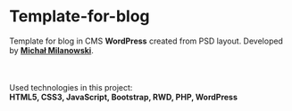 # Template-for-blog
Template for blog in CMS <strong>WordPress</strong> created from PSD layout. Developed by <strong><a href="https://pl.linkedin.com/in/michalmilanowski">Michał Milanowski</a></strong>.<br>
<p style="margin-top: 50px;">Used technologies in this project:<br>
<strong>HTML5, CSS3, JavaScript, Bootstrap, RWD, PHP, WordPress</strong></p>
